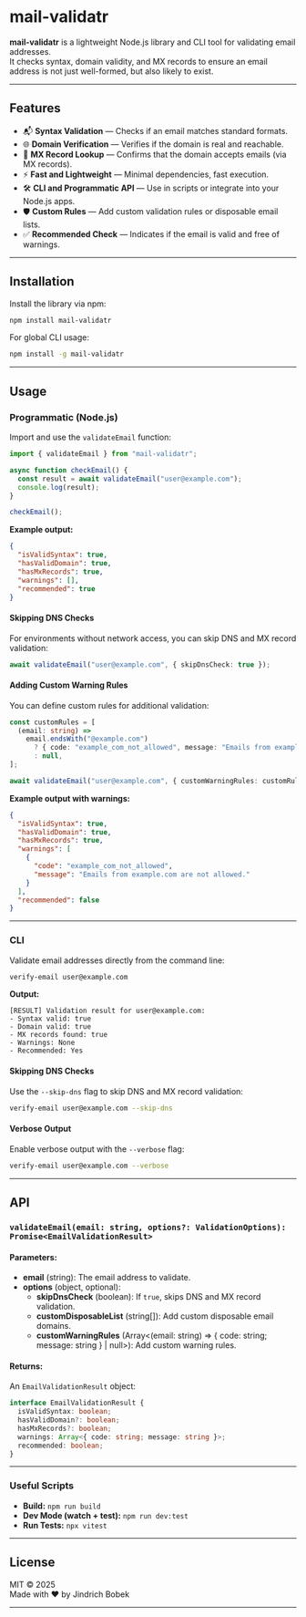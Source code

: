 # mail-validatr

**mail-validatr** is a lightweight Node.js library and CLI tool for validating email addresses.  
It checks syntax, domain validity, and MX records to ensure an email address is not just well-formed, but also likely to exist.

---

## Features

- 📬 **Syntax Validation** — Checks if an email matches standard formats.
- 🌐 **Domain Verification** — Verifies if the domain is real and reachable.
- 📨 **MX Record Lookup** — Confirms that the domain accepts emails (via MX records).
- ⚡ **Fast and Lightweight** — Minimal dependencies, fast execution.
- 🛠️ **CLI and Programmatic API** — Use in scripts or integrate into your Node.js apps.
- 🛡️ **Custom Rules** — Add custom validation rules or disposable email lists.
- ✅ **Recommended Check** — Indicates if the email is valid and free of warnings.

---

## Installation

Install the library via npm:

```bash
npm install mail-validatr
```

For global CLI usage:

```bash
npm install -g mail-validatr
```

---

## Usage

### Programmatic (Node.js)

Import and use the `validateEmail` function:

```ts
import { validateEmail } from "mail-validatr";

async function checkEmail() {
  const result = await validateEmail("user@example.com");
  console.log(result);
}

checkEmail();
```

**Example output:**
```json
{
  "isValidSyntax": true,
  "hasValidDomain": true,
  "hasMxRecords": true,
  "warnings": [],
  "recommended": true
}
```

#### Skipping DNS Checks

For environments without network access, you can skip DNS and MX record validation:

```ts
await validateEmail("user@example.com", { skipDnsCheck: true });
```

#### Adding Custom Warning Rules

You can define custom rules for additional validation:

```ts
const customRules = [
  (email: string) =>
    email.endsWith("@example.com")
      ? { code: "example_com_not_allowed", message: "Emails from example.com are not allowed." }
      : null,
];

await validateEmail("user@example.com", { customWarningRules: customRules });
```

**Example output with warnings:**
```json
{
  "isValidSyntax": true,
  "hasValidDomain": true,
  "hasMxRecords": true,
  "warnings": [
    {
      "code": "example_com_not_allowed",
      "message": "Emails from example.com are not allowed."
    }
  ],
  "recommended": false
}
```

---

### CLI

Validate email addresses directly from the command line:

```bash
verify-email user@example.com
```

**Output:**
```
[RESULT] Validation result for user@example.com:
- Syntax valid: true
- Domain valid: true
- MX records found: true
- Warnings: None
- Recommended: Yes
```

#### Skipping DNS Checks

Use the `--skip-dns` flag to skip DNS and MX record validation:

```bash
verify-email user@example.com --skip-dns
```

#### Verbose Output

Enable verbose output with the `--verbose` flag:

```bash
verify-email user@example.com --verbose
```

---

## API

### `validateEmail(email: string, options?: ValidationOptions): Promise<EmailValidationResult>`

#### Parameters:

- **email** (string): The email address to validate.
- **options** (object, optional):
  - **skipDnsCheck** (boolean): If `true`, skips DNS and MX record validation.
  - **customDisposableList** (string[]): Add custom disposable email domains.
  - **customWarningRules** (Array<(email: string) => { code: string; message: string } | null>): Add custom warning rules.

#### Returns:

An `EmailValidationResult` object:

```ts
interface EmailValidationResult {
  isValidSyntax: boolean;
  hasValidDomain?: boolean;
  hasMxRecords?: boolean;
  warnings: Array<{ code: string; message: string }>;
  recommended: boolean;
}
```

---

### Useful Scripts

- **Build:** `npm run build`
- **Dev Mode (watch + test):** `npm run dev:test`
- **Run Tests:** `npx vitest`

---

## License

MIT © 2025  
Made with ❤️ by Jindrich Bobek

---